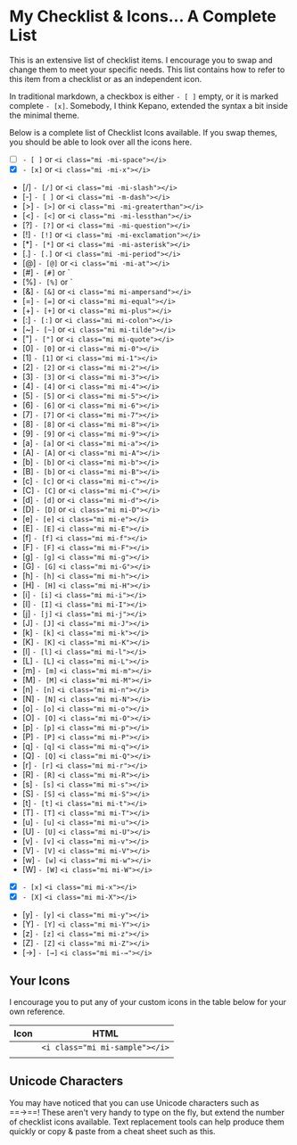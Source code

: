 # My Checklist & Icons... A Complete List

This is an extensive list of checklist items. I encourage you to swap and change them to meet your specific needs. This list contains how to refer to this item from a checklist or as an independent icon.

In traditional markdown, a checkbox is either `- [ ]` empty, or it is marked complete `- [x]`. Somebody, I think Kepano, extended the syntax a bit inside the minimal theme. 

Below is a complete list of Checklist Icons available. If you swap themes, you should be able to look over all the icons here. 

- [ ] `- [ ]` or `<i class="mi -mi-space"></i>`
- [x] `- [x]` or `<i class="mi -mi-x"></i>`
- [/] `- [/]` or `<i class="mi -mi-slash"></i>`
- [-] `- [ ]` or `<i class="mi -m-dash"></i>`
- [>] `- [>]` or `<i class="mi -mi-greaterthan"></i>` 
- [<] `- [<]` or `<i class="mi -mi-lessthan"></i>`
- [?] `- [?]` or `<i class="mi -mi-question"></i>`
- [!] `- [!]` or `<i class="mi -mi-exclamation"></i>`
- [*] `- [*]` or `<i class="mi -mi-asterisk"></i>`
- [.] `- [.]` or `<i class="mi -mi-period"></i>`
- [@] `- [@]` or `<i class="mi -mi-at"></i>`
- [#] `- [#]` or `<i class="mi -mi-hashtag"></i> 
- [%] `- [%]` or `<i class="mi -mi-percent"></i> 
- [&] `- [&]` or `<i class="mi mi-ampersand"></i>` 
- [=] `- [=]` or `<i class="mi mi-equal"></i>` 
- [+] `- [+]` or `<i class="mi mi-plus"></i>` 
- [:] `- [:]` or `<i class="mi mi-colon"></i>` 
- [~] `- [~]` or `<i class="mi mi-tilde"></i>` 
- ["] `- ["]` or `<i class="mi mi-quote"></i>` 
- [0] `- [0]` or `<i class="mi mi-0"></i>` 
- [1] `- [1]` or `<i class="mi mi-1"></i>` 
- [2] `- [2]` or `<i class="mi mi-2"></i>` 
- [3] `- [3]` or `<i class="mi mi-3"></i>` 
- [4] `- [4]` or `<i class="mi mi-4"></i>` 
- [5] `- [5]` or `<i class="mi mi-5"></i>` 
- [6] `- [6]` or `<i class="mi mi-6"></i>` 
- [7] `- [7]` or `<i class="mi mi-7"></i>` 
- [8] `- [8]` or `<i class="mi mi-8"></i>` 
- [9] `- [9]` or `<i class="mi mi-9"></i>` 
- [a] `- [a]` or `<i class="mi mi-a"></i>` 
- [A] `- [A]` or `<i class="mi mi-A"></i>` 
- [b] `- [b]` or `<i class="mi mi-b"></i>` 
- [B] `- [b]` or `<i class="mi mi-B"></i>` 
- [c] `- [c]` or `<i class="mi mi-c"></i>` 
- [C] `- [C]` or `<i class="mi mi-C"></i>` 
- [d] `- [d]` or `<i class="mi mi-d"></i>` 
- [D] `- [D]` or `<i class="mi mi-D"></i>` 
- [e] `- [e]` `<i class="mi mi-e"></i>` 
- [E] `- [E]` `<i class="mi mi-E"></i>` 
- [f] `- [f]` `<i class="mi mi-f"></i>` 
- [F] `- [F]` `<i class="mi mi-F"></i>` 
- [g] `- [g]` `<i class="mi mi-g"></i>` 
- [G] `- [G]` `<i class="mi mi-G"></i>` 
- [h] `- [h]` `<i class="mi mi-h"></i>` 
- [H] `- [H]` `<i class="mi mi-H"></i>` 
- [i] `- [i]` `<i class="mi mi-i"></i>` 
- [I] `- [I]` `<i class="mi mi-I"></i>` 
- [j] `- [j]` `<i class="mi mi-j"></i>` 
- [J] `- [J]` `<i class="mi mi-J"></i>` 
- [k] `- [k]` `<i class="mi mi-k"></i>` 
- [K] `- [K]` `<i class="mi mi-K"></i>` 
- [l] `- [l]` `<i class="mi mi-l"></i>` 
- [L] `- [L]` `<i class="mi mi-L"></i>` 
- [m] `- [m]` `<i class="mi mi-m"></i>` 
- [M] `- [M]` `<i class="mi mi-M"></i>` 
- [n] `- [n]` `<i class="mi mi-n"></i>` 
- [N] `- [N]` `<i class="mi mi-N"></i>` 
- [o] `- [o]` `<i class="mi mi-o"></i>` 
- [O] `- [O]` `<i class="mi mi-O"></i>` 
- [p] `- [p]` `<i class="mi mi-p"></i>` 
- [P] `- [P]` `<i class="mi mi-P"></i>` 
- [q] `- [q]` `<i class="mi mi-q"></i>` 
- [Q] `- [Q]` `<i class="mi mi-Q"></i>` 
- [r] `- [r]` `<i class="mi mi-r"></i>` 
- [R] `- [R]` `<i class="mi mi-R"></i>` 
- [s] `- [s]` `<i class="mi mi-s"></i>` 
- [S] `- [S]` `<i class="mi mi-S"></i>` 
- [t] `- [t]` `<i class="mi mi-t"></i>` 
- [T] `- [T]` `<i class="mi mi-T"></i>` 
- [u] `- [u]` `<i class="mi mi-u"></i>` 
- [U] `- [U]` `<i class="mi mi-U"></i>` 
- [v] `- [v]` `<i class="mi mi-v"></i>` 
- [V] `- [V]` `<i class="mi mi-V"></i>` 
- [w] `- [w]` `<i class="mi mi-w"></i>` 
- [W] `- [W]` `<i class="mi mi-W"></i>`
- [x] `- [x]` `<i class="mi mi-x"></i>`
- [X] `- [X]` `<i class="mi mi-X"></i>`
- [y] `- [y]` `<i class="mi mi-y"></i>`
- [Y] `- [Y]` `<i class="mi mi-Y"></i>`
- [z] `- [z]` `<i class="mi mi-z"></i>`
- [Z] `- [Z]` `<i class="mi mi-Z"></i>`
- [→] `- [→]` `<i class="mi mi-→"></i>`

## Your Icons
I encourage you to put any of your custom icons in the table below for your own reference.

|             Icon             | HTML                           |
|:----------------------------:| ------------------------------ |
| <i class="mi mi-sample mi-xl"></i> | `<i class="mi mi-sample"></i>` |
|                              |                                |

## Unicode Characters
You may have noticed that you can use Unicode characters such as ==→==! These aren't very handy to type on the fly, but extend the number of checklist icons available. Text replacement tools can help produce them quickly or copy & paste from a cheat sheet such as this.



